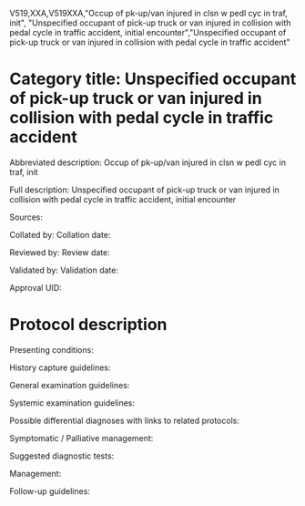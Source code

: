 V519,XXA,V519XXA,"Occup of pk-up/van injured in clsn w pedl cyc in traf, init", "Unspecified occupant of pick-up truck or van injured in collision with pedal cycle in traffic accident, initial encounter","Unspecified occupant of pick-up truck or van injured in collision with pedal cycle in traffic accident"
# Category title: Unspecified occupant of pick-up truck or van injured in collision with pedal cycle in traffic accident

Abbreviated description: Occup of pk-up/van injured in clsn w pedl cyc in traf, init

Full description: Unspecified occupant of pick-up truck or van injured in collision with pedal cycle in traffic accident, initial encounter

Sources:

Collated by:
Collation date:

Reviewed by:
Review date:

Validated by:
Validation date:

Approval UID:

# Protocol description

Presenting conditions:

History capture guidelines:

General examination guidelines:

Systemic examination guidelines:

Possible differential diagnoses with links to related protocols:

Symptomatic / Palliative management:

Suggested diagnostic tests:

Management:

Follow-up guidelines:
